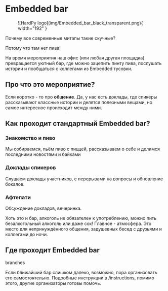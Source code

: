 # Embedded bar

<figure markdown="span">
  ![HardPy logo](img/Embedded_bar_black_transparent.png){ width="192" }
</figure>

Почему все современные митапы такие скучные?  
  
Потому что там нет пива!  
  
На время мероприятия наш офис (или любая другая площадка) превращается уютный бар, где можно зацепить пинту пива, послушать истории и пообщаться с коллегами из Embedded тусовки.
## Про что это мероприятие?

Если коротко - то про **общение**. Да, у нас есть доклады, где спикеры рассказывают классные истории и делятся полезными вещами, но самое интересное происходит между ними.  
## Как проходит стандартный Embedded bar?

### Знакомство и пиво

Мы собираемся, пьём пиво с пиццей, рассказываем о себе и делимся последними новостями и байками

### Доклады спикеров

Слушаем доклады участников, с перерывами на вопросы и обновление бокалов.

### Афтепати  

Обсуждение докладов, вечеринка.

Хоть это и бар, алкоголь не обязателен к употреблению, можно пить безалкогольный алкоголь или даже сок! Главное - атмосфера. Это место для непринуждённого общения, задушевных бесед с друзьями и коллегами до ночи.

## Где проходит Embedded bar

branches

Если ближайший бар слишком далеко, возможно, пора организовать его самостоятельно. Подробные инструкции в /instructions, помимо этого, другие организаторы готовы помочь.